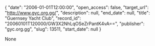 {
  "date": "2006-01-01T12:00:00", 
  "open_access": false, 
  "target_url": "http://www.gyc.org.gg/", 
  "description": null, 
  "end_date": null, 
  "title": "Guernsey Yacht Club", 
  "record_id": "20060101T120000/GW3X2NhLqOSeZrPantK4vA==", 
  "publisher": "gyc.org.gg", 
  "slug": 13511, 
  "start_date": null
}

None